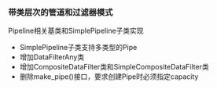 ### 带类层次的管道和过滤器模式

Pipeline相关基类和SimplePipeline子类实现
- SimplePipeline子类支持多类型的Pipe
- 增加DataFilterAny类 
- 增加CompositeDataFilter类和SimpleCompositeDataFilter类
- 删除make_pipe()接口，要求创建Pipe时必须指定capacity
